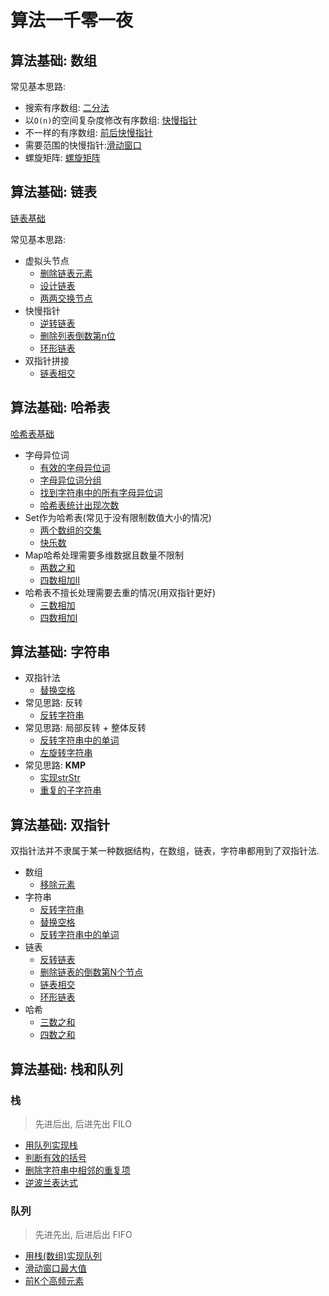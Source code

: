 # 算法一千零一夜


## 算法基础: 数组

常见基本思路:

* 搜索有序数组: [二分法](./array/binary-search/README.md)
* 以`O(n)`的空间复杂度修改有序数组: [快慢指针](./array/remove-element/README.md)
* 不一样的有序数组: [前后快慢指针](./array/squares-sorted-array/README.md)
* 需要范围的快慢指针:[滑动窗口](./array/minimal-subarray-length/README.md)
* 螺旋矩阵: [螺旋矩阵](./array/spiral-matrix/README.md)


## 算法基础: 链表

[链表基础](./linkedlist/README.md)

常见基本思路:
* 虚拟头节点 
  * [删除链表元素](./linkedlist/remove-linkedlist-element/)
  * [设计链表](./linkedlist/design-linked-list/README.md)
  * [两两交换节点](./linkedlist/swap-nodes-in-pairs/) 
* 快慢指针
  * [逆转链表](./linkedlist/reverse-linkedlist/README.md)
  * [删除列表倒数第n位](./linkedlist/remove-nth-node/)
  * [环形链表](./linkedlist/linkedlist-cycle/)
* 双指针拼接
  * [链表相交](./linkedlist/intersections-of-two-linkedList/)

## 算法基础: 哈希表

[哈希表基础](./hash-table/)

* 字母异位词
  * [有效的字母异位词](./hash-table/valid-anagram/)
  * [字母异位词分组](./hash-table/group-anagram/)
  * [找到字符串中的所有字母异位词](./hash-table/find-anagrams/)
  * [哈希表统计出现次数](./hash-table/find-common-char/)
* Set作为哈希表(常见于没有限制数值大小的情况)
  * [两个数组的交集](./hash-table/intersections-two-array/)
  * [快乐数](./hash-table/happy-number/)
* Map哈希处理需要多维数据且数量不限制 
  * [两数之和](./hash-table/two-sum/)
  * [四数相加II](./hash-table/four-sum/)
* 哈希表不擅长处理需要去重的情况(用双指针更好)
  * [三数相加](./hash-table/three-sum/)
  * [四数相加I](./hash-table/four-sum/)

## 算法基础: 字符串

* 双指针法
  * [替换空格](./strings/replace-spaces/README.md)
* 常见思路: 反转
  * [反转字符串](./strings/reverse-string/README.md)
* 常见思路: 局部反转 + 整体反转
  * [反转字符串中的单词](./strings/reverse-words)
  * [左旋转字符串](./strings/reverse-left-words)
* 常见思路: **KMP**
  * [实现strStr](./strings/str-str)
  * [重复的子字符串](./strings/repeated-substring/)

## 算法基础: 双指针

双指针法并不隶属于某一种数据结构，在数组，链表，字符串都用到了双指针法.

* 数组
  * [移除元素](../array/remove-element/)
* 字符串
  * [反转字符串](../strings/reverse-string/)
  * [替换空格](../strings/replace-spaces/)
  * [反转字符串中的单词](../strings/reverse-words/)
* 链表
  * [反转链表](../linkedlist/reverse-linkedlist/)
  * [删除链表的倒数第N个节点](../linkedlist/remove-nth-node/)
  * [链表相交](../linkedlist/intersections-of-two-linkedList/)
  * [环形链表](../linkedlist/linkedlist-cycle/)
* 哈希
  * [三数之和](../hash-table/three-sum/)
  * [四数之和](../hash-table/four-sum/)

## 算法基础: 栈和队列

### 栈
> 先进后出, 后进先出 FILO

- [用队列实现栈](https://www.notion.so/f8fb525df1404b56af258359858420c3)
- [判断有效的括号](https://www.notion.so/b694f36fd7db4c2a9dea3c95d38d83e1)
- [删除字符串中相邻的重复项](https://www.notion.so/47c62c8e963347e7988c2d89f92812ff)
- [逆波兰表达式](https://www.notion.so/1f997a2f261641839b4b517a63049e2d)

### 队列
> 先进先出, 后进后出 FIFO

- [用栈(数组)实现队列](https://www.notion.so/f62059d2be1c4cad85b68cea8938c1f0)
- [滑动窗口最大值](https://www.notion.so/c0e8b3b68e6b4f28b5038f31978e6a5b)
- [前K个高频元素](https://www.notion.so/K-008521ac8de84380b82a0edf0ea3c2e3)
